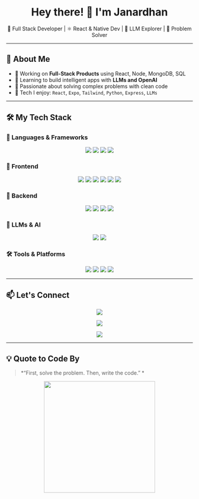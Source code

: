 <h1 align="center">Hey there! 👋 I'm Janardhan</h1>

<p align="center">
  🚀 Full Stack Developer | ⚛️ React & Native Dev | 🧠 LLM Explorer | 🧩 Problem Solver
</p>

---

## 💫 About Me

- 🔭 Working on **Full-Stack Products** using React, Node, MongoDB, SQL
- 🌱 Learning to build intelligent apps with **LLMs and OpenAI**
- 🧠 Passionate about solving complex problems with clean code
- 🎯 Tech I enjoy: `React`, `Expo`, `Tailwind`, `Python`, `Express`, `LLMs`

---

## 🛠️ My Tech Stack

### 🚀 Languages & Frameworks
<p align="center">
  <img src="https://img.shields.io/badge/JavaScript-F7DF1E?style=flat&logo=javascript&logoColor=black" />
  <img src="https://img.shields.io/badge/Python-3776AB?style=flat&logo=python&logoColor=white" />
  <img src="https://img.shields.io/badge/SQL-003B57?style=flat&logo=postgresql&logoColor=white" />
  <img src="https://img.shields.io/badge/TypeScript-3178C6?style=flat&logo=typescript&logoColor=white" />
</p>

### 🧩 Frontend
<p align="center">
  <img src="https://img.shields.io/badge/React-61DAFB?style=flat&logo=react&logoColor=black" />
  <img src="https://img.shields.io/badge/React_Native-20232A?style=flat&logo=react" />
  <img src="https://img.shields.io/badge/Expo-000020?style=flat&logo=expo&logoColor=white" />
  <img src="https://img.shields.io/badge/Tailwind_CSS-38B2AC?style=flat&logo=tailwind-css&logoColor=white" />
  <img src="https://img.shields.io/badge/HTML5-E34F26?style=flat&logo=html5&logoColor=white" />
  <img src="https://img.shields.io/badge/CSS3-1572B6?style=flat&logo=css3&logoColor=white" />
</p>

### 🔧 Backend
<p align="center">
  <img src="https://img.shields.io/badge/Node.js-339933?style=flat&logo=node.js&logoColor=white" />
  <img src="https://img.shields.io/badge/Express.js-000000?style=flat&logo=express&logoColor=white" />
  <img src="https://img.shields.io/badge/MongoDB-4EA94B?style=flat&logo=mongodb&logoColor=white" />
  <img src="https://img.shields.io/badge/MySQL-4479A1?style=flat&logo=mysql&logoColor=white" />
</p>

### 🤖 LLMs & AI
<p align="center">
  <img src="https://img.shields.io/badge/OpenAI-412991?style=flat&logo=openai&logoColor=white" />
  <img src="https://img.shields.io/badge/HuggingFace-FFD21F?style=flat&logo=huggingface&logoColor=black" />
</p>

### 🛠️ Tools & Platforms
<p align="center">
  <img src="https://img.shields.io/badge/Git-F05032?style=flat&logo=git&logoColor=white" />
  <img src="https://img.shields.io/badge/GitHub-181717?style=flat&logo=github&logoColor=white" />
  <img src="https://img.shields.io/badge/VS_Code-007ACC?style=flat&logo=visual-studio-code&logoColor=white" />
  <img src="https://img.shields.io/badge/Postman-FF6C37?style=flat&logo=postman&logoColor=white" />
</p>

---



## 📫 Let's Connect

  <p align="center">
    <a href="mailto:chintalajanardhan2004@example.com"><img src="https://img.shields.io/badge/Email-EA4335?style=flat&logo=gmail&logoColor=white" /></a>
  </p>
  <p align="center">
    <a href="https://linkedin.com/in/surya-janardhan-chintala-a19403254"><img src="https://img.shields.io/badge/LinkedIn-0077B5?style=flat&logo=linkedin&logoColor=white" /></a>
  </p>

  <p align="center">
    <a href="https://surya2004-janardhan.github.io/Portfolio_/"><img src="https://img.shields.io/badge/Portfolio-000000?style=flat&logo=vercel&logoColor=white" /></a>
  </p>


---

## 💡 Quote to Code By

> *“First, solve the problem. Then, write the code.” *

<p align="center">
  <img src="https://media.giphy.com/media/26tn33aiTi1jkl6H6/giphy.gif" width="300">
</p>
